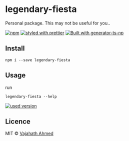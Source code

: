 # legendary-fiesta
Personal package. This may not be useful for you..

[![npm](https://img.shields.io/npm/v/legendary-fiesta.svg)]()
[![styled with prettier](https://img.shields.io/badge/code_style-prettier-ff69b4.svg)](https://github.com/prettier/prettier)
[![Built with generator-ts-np](https://img.shields.io/badge/scaffolding-ts_np-2699ad.svg)](https://github.com/vajahath/generator-ts-np)

## Install
```
npm i --save legendary-fiesta
```

## Usage
run
```
legendary-fiesta --help
```

[![used version](https://img.shields.io/badge/ts--np-v0.0.23-a5a5a5.svg?style=flat-square)](https://github.com/vajahath/generator-ts-np)

## Licence
MIT &copy; [Vajahath Ahmed](https://twitter.com/vajahath7)
